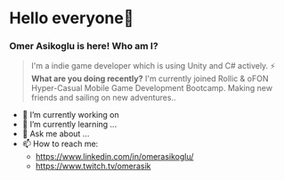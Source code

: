 # Hello everyone👋
### Omer Asikoglu is here! Who am I?
>I'm a indie game developer which is using Unity and C# actively.
  ⚡ **What are you doing recently?**
>I'm currently joined Rollic & oFON Hyper-Casual Mobile Game Development Bootcamp. Making new friends and sailing on new adventures..
- 🔭 I’m currently working on
- 🌱 I’m currently learning ... 
- 💬 Ask me about ...
- 📫 How to reach me:
   - https://www.linkedin.com/in/omerasikoglu/
   - https://www.twitch.tv/omerasik
